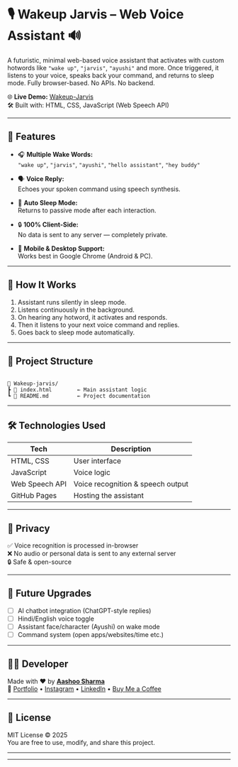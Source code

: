 # 🎙️ Wakeup Jarvis – Web Voice Assistant 🔊

A futuristic, minimal web-based voice assistant that activates with custom hotwords like `"wake up"`, `"jarvis"`, `"ayushi"` and more. Once triggered, it listens to your voice, speaks back your command, and returns to sleep mode. Fully browser-based. No APIs. No backend.

🌐 **Live Demo:** [Wakeup-Jarvis](https://aashoosharma.github.io/Wakeup-jarvis/)  
🛠 Built with: HTML, CSS, JavaScript (Web Speech API)

---

## 🚀 Features

- 🎧 **Multiple Wake Words:**  
  `"wake up"`, `"jarvis"`, `"ayushi"`, `"hello assistant"`, `"hey buddy"`

- 🗣️ **Voice Reply:**  
  Echoes your spoken command using speech synthesis.

- 🌙 **Auto Sleep Mode:**  
  Returns to passive mode after each interaction.

- 🔒 **100% Client-Side:**  
  No data is sent to any server — completely private.

- 📱 **Mobile & Desktop Support:**  
  Works best in Google Chrome (Android & PC).

---

## 🧠 How It Works

1. Assistant runs silently in sleep mode.
2. Listens continuously in the background.
3. On hearing any hotword, it activates and responds.
4. Then it listens to your next voice command and replies.
5. Goes back to sleep mode automatically.

---

## 📁 Project Structure

```

📁 Wakeup-jarvis/
┣ 📄 index.html        ← Main assistant logic
┗ 📄 README.md         ← Project documentation

```

---

## 🛠 Technologies Used

| Tech               | Description                         |
|--------------------|-------------------------------------|
| HTML, CSS          | User interface                      |
| JavaScript         | Voice logic                         |
| Web Speech API     | Voice recognition & speech output  |
| GitHub Pages       | Hosting the assistant               |

---

## 🔐 Privacy

✅ Voice recognition is processed in-browser  
❌ No audio or personal data is sent to any external server  
🔒 Safe & open-source

---

## 🧪 Future Upgrades

- [ ] AI chatbot integration (ChatGPT-style replies)
- [ ] Hindi/English voice toggle
- [ ] Assistant face/character (Ayushi) on wake mode
- [ ] Command system (open apps/websites/time etc.)

---

## 👨‍💻 Developer

Made with ❤️ by **[Aashoo Sharma](https://aashoosharma.tech)**  
🔗 [Portfolio](https://aashoosharma.tech) • [Instagram](https://instagram.com/aashoosharma) • [LinkedIn](https://linkedin.com/in/aashoosharma) • [Buy Me a Coffee](https://buymeacoffee.com/aashoo8290b)

---

## 📄 License

MIT License © 2025  
You are free to use, modify, and share this project.

---


---

